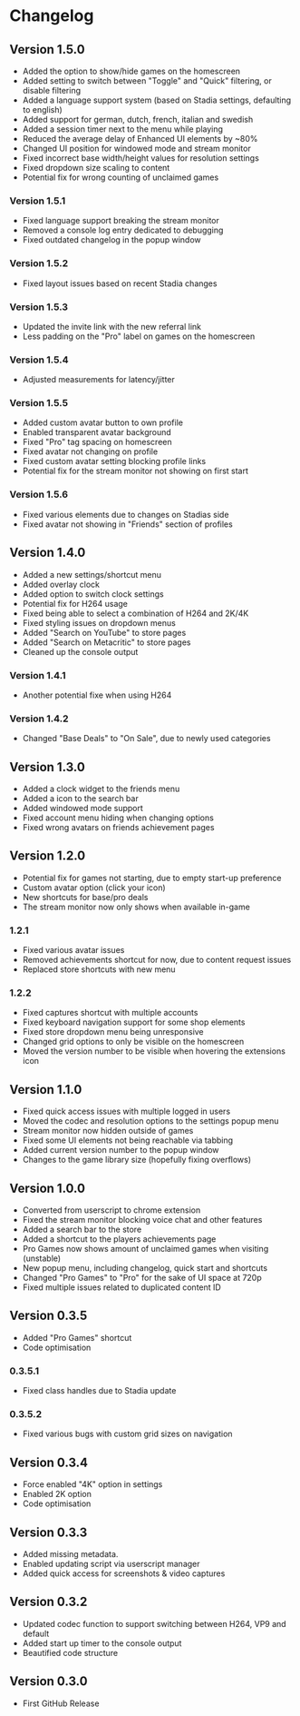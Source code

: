 # Changelog

## Version 1.5.0
* Added the option to show/hide games on the homescreen
* Added setting to switch between "Toggle" and "Quick" filtering, or disable filtering
* Added a language support system (based on Stadia settings, defaulting to english)
* Added support for german, dutch, french, italian and swedish
* Added a session timer next to the menu while playing
* Reduced the average delay of Enhanced UI elements by ~80%
* Changed UI position for windowed mode and stream monitor
* Fixed incorrect base width/height values for resolution settings
* Fixed dropdown size scaling to content
* Potential fix for wrong counting of unclaimed games

### Version 1.5.1
* Fixed language support breaking the stream monitor
* Removed a console log entry dedicated to debugging
* Fixed outdated changelog in the popup window

### Version 1.5.2
* Fixed layout issues based on recent Stadia changes

### Version 1.5.3
* Updated the invite link with the new referral link
* Less padding on the "Pro" label on games on the homescreen

### Version 1.5.4
* Adjusted measurements for latency/jitter

### Version 1.5.5
* Added custom avatar button to own profile
* Enabled transparent avatar background
* Fixed "Pro" tag spacing on homescreen
* Fixed avatar not changing on profile
* Fixed custom avatar setting blocking profile links
* Potential fix for the stream monitor not showing on first start

### Version 1.5.6
* Fixed various elements due to changes on Stadias side
* Fixed avatar not showing in "Friends" section of profiles

## Version 1.4.0
* Added a new settings/shortcut menu
* Added overlay clock
* Added option to switch clock settings
* Potential fix for H264 usage
* Fixed being able to select a combination of H264 and 2K/4K
* Fixed styling issues on dropdown menus
* Added "Search on YouTube" to store pages
* Added "Search on Metacritic" to store pages
* Cleaned up the console output

### Version 1.4.1
* Another potential fixe when using H264

### Version 1.4.2
* Changed "Base Deals" to "On Sale", due to newly used categories

## Version 1.3.0
* Added a clock widget to the friends menu
* Added a icon to the search bar
* Added windowed mode support
* Fixed account menu hiding when changing options
* Fixed wrong avatars on friends achievement pages

## Version 1.2.0
* Potential fix for games not starting, due to empty start-up preference
* Custom avatar option (click your icon)
* New shortcuts for base/pro deals
* The stream monitor now only shows when available in-game

### 1.2.1
* Fixed various avatar issues
* Removed achievements shortcut for now, due to content request issues
* Replaced store shortcuts with new menu

### 1.2.2
* Fixed captures shortcut with multiple accounts
* Fixed keyboard navigation support for some shop elements
* Fixed store dropdown menu being unresponsive
* Changed grid options to only be visible on the homescreen
* Moved the version number to be visible when hovering the extensions icon

## Version 1.1.0
* Fixed quick access issues with multiple logged in users
* Moved the codec and resolution options to the settings popup menu
* Stream monitor now hidden outside of games
* Fixed some UI elements not being reachable via tabbing
* Added current version number to the popup window
* Changes to the game library size (hopefully fixing overflows)

## Version 1.0.0
* Converted from userscript to chrome extension
* Fixed the stream monitor blocking voice chat and other features
* Added a search bar to the store
* Added a shortcut to the players achievements page
* Pro Games now shows amount of unclaimed games when visiting (unstable)
* New popup menu, including changelog, quick start and shortcuts
* Changed "Pro Games" to "Pro" for the sake of UI space at 720p
* Fixed multiple issues related to duplicated content ID

## Version 0.3.5
* Added "Pro Games" shortcut
* Code optimisation

### 0.3.5.1
* Fixed class handles due to Stadia update

### 0.3.5.2
* Fixed various bugs with custom grid sizes on navigation

## Version 0.3.4
* Force enabled "4K" option in settings
* Enabled 2K option
* Code optimisation

## Version 0.3.3
* Added missing metadata.
* Enabled updating script via userscript manager
* Added quick access for screenshots & video captures

## Version 0.3.2
* Updated codec function to support switching between H264, VP9 and default
* Added start up timer to the console output
* Beautified code structure

## Version 0.3.0
* First GitHub Release
